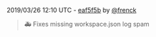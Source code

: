 2019/03/26 12:10 UTC - [eaf5f5b](https://github.com/hassio-addons/addon-vscode/commit/eaf5f5b9e3021b1e092802caf8308169c08d37c7) by [@frenck](https://github.com/frenck)
> :ambulance: Fixes missing workspace.json log spam 

